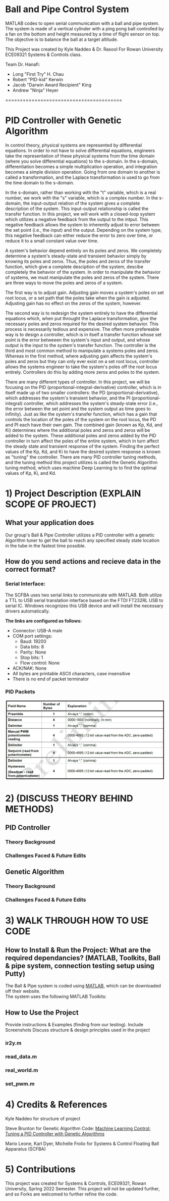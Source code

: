 # Ball and Pipe Control System
MATLAB codes to open serial communication with a ball and pipe system. The system is made of a vertical cylinder with a ping pong ball controlled by a fan on the bottom and height measured by a time of flight sensor on top. The objective is to balance the ball at a target altitude. 

This Project was created by Kyle Naddeo & Dr. Rasool For Rowan University ECE09321 Systems & Controls class. 

Team Dr. Hanafi:
- Long "First Try" H. Chau
- Robert "PID-kid" Kerwin
- Jacob "Darwin Award Recipient" King
- Andrew "Ninja" Heyer

========================================

# PID Controller with Genetic Algorithm

In control theory, physical systems are represented by differential equations. In order to not have to solve differential equations, engineers take the representation of these physical systems from the time domain (where you solve differential equations) to the s-domain. In the s-domain, differentiation becomes a simple multiplication operation, and integration becomes a simple division operation. Going from one domain to another is called a transformation, and the Laplace transformation is used to go from the time domain to the s-domain. 

In the s-domain, rather than working with the "t" variable, which is a real number, we work with the "s" variable, which is a complex number. In the s-domain, the input-output relation of the system gives a complete description of the system. This input-output relationship is called the transfer function. In this project, we will work with a closed-loop system which utilizes a negative feedback from the output to the intput. This negative feedback allows the system to inherently adjust to error between the set point (i.e., the input) and the output. Depending on the system type, this negative feedback can either reduce the error to zero over time, or reduce it to a small constant value over time.

A system's behavior depend entirely on its poles and zeros. We completely determine a system's steady-state and transient behavior simply by knowing its poles and zeros. Thus, the poles and zeros of the transfer function, which give a complete desciption of the system, descibe completely the behavior of the system. In order to manipulate the behavior of systems, we must manipulate the poles and zeros of the system. There are three ways to move the poles and zeros of a system. 

The first way is to adjust gain. Adjusting gain moves a system's poles on set root locus, or a set path that the poles take when the gain is adjusted. Adjusting gain has no effect on the zeros of the system, however.

The second way is to redesign the system entirely to have the differential equations which, when put throught the Laplace transformation, give the necessary poles and zeros required for the desired system behavior. This process is necessarily tedious and expensive. The often more prefereable way is to design a controller, which is in itself a transfer function whose set point is the error betweeen the system's input and output, and whose output is the input to the system's transfer function. The controller is the third and most common method to manipulate a systems poles and zeros. Whereas in the first method, where adjusting gain affects the system's poles and zeros but they can only ever exist on a set root locus, controller allows the systems engineer to take the system's poles off the root locus entirely. Controllers do this by adding more zeros and poles to the system.

There are many different types of controller. In this project, we will be focusing on the PID (proportional-integral-derivative) controller, which is in itself made up of two smaller controllers: the PD (proportional-derivative), which addresses the system's transient behavior, and the PI (proportional-integral) controller, which addresses the system's steady-state error (i.e., the error between the set point and the system output as time goes to infinity). Just as like the system's transfer function, which has a gain that controls the location of the poles of the system on the root locus, the PD and PI each have their own gain. The combined gain (known as Kp, Kd, and Ki) determines where the additional poles and zeros and zeros will be added to the system. These additional poles and zeros added by the PID controller in turn affect the poles of the entire system, which in turn affect the steady state and transient response of the system. Finding the perfect values of the Kp, Kd, and Ki to have the desired system response is known as "tuning" the controller. There are many PID controller tuning methods, and the tuning method this project utilizes is called the Genetic Algorithm tuning method, which uses machine Deep Learning to to find the optimal values of Kp, Ki, and Kd.

# 1) Project Description (EXPLAIN SCOPE OF PROJECT)
## What your application does
Our group's Ball & Pipe Controller utilizes a PID controller with a genetic Algorithm tuner to get the ball to reach any specified steady state location in the tube in the fastest time possible. 
## How do you send actions and recieve data in the correct format?
### Serial Interface:
  The SCFBA uses two serial links to communicate with MATLAB. Both utilize a TTL to USB serial translation interface based on the FTDI FT232RL USB to serial IC. Windows recognizes this USB device and will install the necessary drivers automatically.
  
 **The links are configured as follows:**
  - Connector: USB-A male
  - COM port settings:
    - Baud: 19200
    - Data bits: 8
    - Parity: None
    - Stop bits: 1
    - Flow control: None
  - ACK/NAK: None
  - All bytes are printable ASCII characters, case insensitive
  - There is no end of packet terminator

### PID Packets
![PID Packet Output](https://github.com/barlug/ball_and_pipe_control/blob/main/ReadMe_Images/PID_Packets_Screenshot.jpg)

# 2) (DISCUSS THEORY BEHIND METHODS)
## PID Controller 
### Theory Background
### Challenges Faced & Future Edits 

## Genetic Algorithm 
### Theory Background
### Challenges Faced & Future Edits


# 3) WALK THROUGH HOW TO USE CODE
## How to Install & Run the Project: What are the required dependancies? (MATLAB, Toolkits, Ball & pipe system, connection testing setup using Putty)
The Ball & Pipe system is coded using [MATLAB](https://matlab.mathworks.com), which can be downloaded off their website.  
The system uses the following MATLAB Toolkits: 

## How to Use the Project 
Provide instructions & Examples (finding from our testing). Include Screenshots 
Discuss structure & design principles used in the project   

### ir2y.m

### read_data.m

### real_world.m

### set_pwm.m


# 4) Credits & References
Kyle Naddeo for structure of project

Steve Brunton for Genetic Algorithm Code: [Machine Learning Control: Tuning a PID Controller with Genetic Algorithms](https://www.youtube.com/watch?v=S5C_z1nVaSg)

Mario Leone, Karl Dyer, Michelle Frolio for Systems & Control Floating Ball Apparatus (SCFBA)

# 5) Contributions
This project was created for Systems & Controls, ECE09321, Rowan University, Spring 2022 Semester. 
This project will not be updated further, and so Forks are welcomed to further refine the code. 
